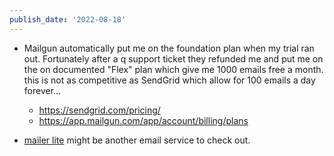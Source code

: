 ```yaml
---
publish_date: '2022-08-18'
---
```

- Mailgun automatically put me on the foundation plan when my trial ran out. Fortunately after a q support ticket they refunded me and put me on the on documented "Flex" plan which give me 1000 emails free a month. this is not as competitive as SendGrid which allow for 100 emails a day forever...
	- https://sendgrid.com/pricing/
	- https://app.mailgun.com/app/account/billing/plans

- [mailer lite](https://www.mailerlite.com/) might be another email service to check out.
